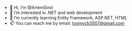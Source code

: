 - 👋 Hi, I’m @ArtemSind
- 👀 I’m interested in .NET and web development
- 🌱 I’m currently learning Entity Framework, ASP.NET, HTML
- 📫 You can reach me by email: tyomych3007@gmail.com

<!---
ArtemSind/ArtemSind is a ✨ special ✨ repository because its `README.md` (this file) appears on your GitHub profile.
You can click the Preview link to take a look at your changes.
--->
